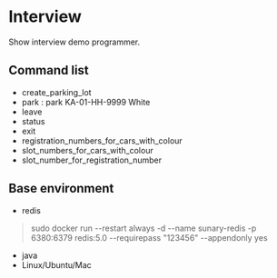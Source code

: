 # Interview

Show interview demo programmer.

## Command list

+ create_parking_lot
+ park : park KA-01-HH-9999 White
+ leave
+ status
+ exit
+ registration_numbers_for_cars_with_colour
+ slot_numbers_for_cars_with_colour
+ slot_number_for_registration_number

## Base environment

+ redis
> sudo docker run --restart always -d --name sunary-redis -p 6380:6379 redis:5.0 --requirepass "123456" --appendonly yes
+ java
+ Linux/Ubuntu/Mac
